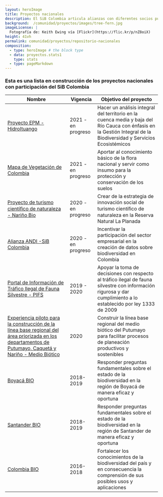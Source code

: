 ```yaml
---
layout: heroImage
title: Proyectos nacionales 
description: El SiB Colombia articula alianzas con diferentes socios publicadores a nivel nacional 
background:  /comunidad/proyectos/images/tree-fern.jpg
imageLicense: |
  Fotografía de: Keith Ewing vía [Flickr](https://flic.kr/p/nZ8oiX) 
height: 41vh
permalink: comunidad/proyectos/repositorio-nacionales
composition:
  - type: heroImage # the block type
  - data: proyectos.stats1
    type: stats
  - type: pageMarkdown
---
```




### Esta es una lista en construcción de los proyectos nacionales con participación del SiB Colombia



| Nombre| Vigencia | Objetivo del proyecto |
| -------- | -------- | -------- |
|[Proyecto EPM - HidroItuango](/comunidad/proyectos/nacionales/epm)|2021 - en progreso|Hacer un análisis integral del territorio en la cuenca media y baja del Río Cauca con énfasis en la Gestión Integral de la Biodiversidad y Servicios Ecosistémicos|
|[Mapa de Vegetación de Colombia](/comunidad/proyectos/nacionales/mapa-vegetacion)|2021 - en progreso|Aportar al conocimiento básico de la flora nacional y servir como insumo para la protección y conservación de los suelos |
|[Proyecto de turismo cientíﬁco de naturaleza - Nariño Bio](/comunidad/proyectos/nacionales/turismo-científico)|2020 - en progreso|Crear de la estrategia de innovación social de turismo cientíﬁco de naturaleza en la Reserva Natural La Planada |
| [Alianza ANDI -SiB Colombia](https://biodiversidad.co/acercade/aliados/andi)    | 2020 - en progreso    | Incentivar la participación del sector empresarial en la creación de datos sobre biodiversidad en Colombia     |
|[Portal de Información de Tráfico Ilegal de Fauna Silvestre - PIFS](/comunidad/proyectos/nacionales/pifs)|2019 - 2020|Apoyar la toma de decisiones con respecto al tráfico ilegal de fauna silvestre con información rigurosa y dar cumplimiento a lo establecido por ley 1333 de 2009|
|[Experiencia piloto para la construcción de la línea base regional del área priorizada en los departamentos de Putumayo, Caquetá y Nariño - Medio Biótico](/comunidad/proyectos/nacionales/anh-putumayo)|2020|Construir la línea base regional del medio biótico del Putumayo para facilitar procesos de planeación productivos y sostenibles|
|[Boyacá BIO](/comunidad/proyectos/nacionales/boyaca-bio)|2018-2019|Responder preguntas fundamentales sobre el estado de la biodiversidad en la región de Boyacá de manera eficaz y oportuna|
|[Santander BIO](/comunidad/proyectos/nacionales/santander-bio)|2018-2019|Responder preguntas fundamentales sobre el estado de la biodiversidad en la región de Santander de manera eficaz y oportuna|
|[Colombia BIO](/comunidad/colombiabio)|2016-2018| Fortalecer los conocimientos de la biodiversidad del país y en consecuencia la comprensión de sus posibles usos y aplicaciones|


